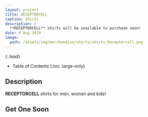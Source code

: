 ```yaml
---
layout: project
title: RECEPTORCELL
caption: Shirts
description: >
  **RECEPTORCELL** shirts will be available to purchase soon!
date: 6 Aug 2019
image: 
  path: /assets/img/merchandise/shirts/shirts_Receptorcell.png
---
```


{:.lead}

- Table of Contents
{:toc .large-only}

## Description

**RECEPTORCELL** shirts for men, women and kids!

## Get One Soon

<!-- Use the link below to get your very own **RECEPTORCELL** shirt!


[![RECEPTORCELL / Logo Shirt]({{ site.baseurl }}/assets/img/merchandise/shirts/shirtReceptorcellLogoBW.png "RECEPTORCELL Logo Shirt")](https://receptorcell.threadless.com/designs/receptorcell-logo-b-w/mens/t-shirt/triblend){:target="_blank" : .no-mark}

[**RECEPTORCELL / Logo Shirt** (Mens\|Womens\|Kids)](https://receptorcell.threadless.com/designs/receptorcell-logo-b-w/mens/t-shirt/triblend){:target="_blank"} -->